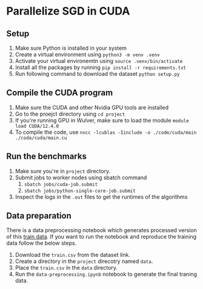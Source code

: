 # Parallelize SGD in CUDA

## Setup

1. Make sure Python is installed in your system
2. Create a virtual environment using `python3 -m venv .venv`
3. Activate your virtual environemtn using `source .venv/bin/activate`
4. Install all the packages by running `pip install -r requirements.txt`
5. Run following command to download the dataset `python setup.py`

## Compile the CUDA program

1. Make sure the CUDA and other Nvidia GPU tools are installed
2. Go to the proejct directory using `cd project`
3. If you're running GPU in Wulver, make sure to load the module `module load CUDA/12.4.0`
4. To compile the code, use `nvcc -lcublas -Iinclude -o ./code/cuda/main ./coda/cuda/main.cu`

## Run the benchmarks

1. Make sure you're in `project` directory.
2. Submit jobs to worker nodes using sbatch command
   1. `sbatch jobs/cuda-job.submit`
   2. `sbatch jobs/python-single-core-job.submit`
3. Inspect the logs in the `.out` files to get the runtimes of the algorithms

## Data preparation

There is a data preprocessing notebook which generates processed version of this [train data](https://www.kaggle.com/c/new-york-city-taxi-fare-prediction/data). If you want to run the notebook and reproduce the training data follow the below steps.

1. Download the `train.csv` from the dataset link.
2. Create a directory in the `project` direcotry named `data`.
3. Place the `train.csv` in the `data` directory.
4. Run the `data-preprocessing.ipynb` notebook to generate the final traning data.
